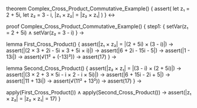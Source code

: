 theorem Complex_Cross_Product_Commutative_Example() {
  assert(
    let z₁ = 2 + 5i,
    let z₂ = 3 - i,
    |z₁ × z₂| = |z₂ × z₁|
  )
} ↔

proof Complex_Cross_Product_Commutative_Example() {
  step1: {
    setVar(z₁ = 2 + 5i) ∧
    setVar(z₂ = 3 - i)
  } →
  
  lemma First_Cross_Product() {
    assert(|z₁ × z₂| = |(2 + 5i) × (3 - i)|) →
    assert(|(2 × 3 + 2i - 5i × 3 + 5i × i)|) →
    assert(|6 + 2i - 15i - 5|) →
    assert(|1 - 13i|) →
    assert(√(1² + (-13)²)) →
    assert(17)
  } →

  lemma Second_Cross_Product() {
    assert(|z₂ × z₁| = |(3 - i) × (2 + 5i)|) →
    assert(|(3 × 2 + 3 × 5i - i × 2 - i × 5i)|) →
    assert(|6 + 15i - 2i + 5|) →
    assert(|11 + 13i|) →
    assert(√(11² + 13²)) →
    assert(17)
  } →

  apply(First_Cross_Product()) ∧
  apply(Second_Cross_Product()) →
  assert(|z₁ × z₂| = |z₂ × z₁| = 17)
}